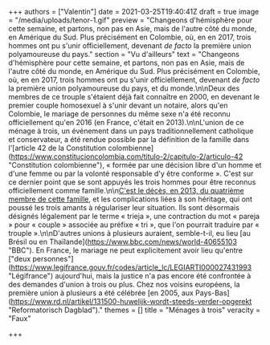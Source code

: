 +++
authors = ["Valentin"]
date = 2021-03-25T19:40:41Z
draft = true
image = "/media/uploads/tenor-1.gif"
preview = "Changeons d'hémisphère pour cette semaine, et partons, non pas en Asie, mais de l'autre côté du monde, en Amérique du Sud. Plus précisément en Colombie, où, en en 2017, trois hommes ont pu s'unir officiellement, devenant _de facto_ la première union polyamoureuse du pays."
section = "Vu d'ailleurs"
text = "Changeons d'hémisphère pour cette semaine, et partons, non pas en Asie, mais de l'autre côté du monde, en Amérique du Sud. Plus précisément en Colombie, où, en en 2017, trois hommes ont pu s'unir officiellement, devenant _de facto_ la première union polyamoureuse du pays, et du monde.\n\nDeux des membres de ce trouple s'étaient déjà fait connaître en 2000, en devenant le premier couple homosexuel à s'unir devant un notaire, alors qu'en Colombie, le mariage de personnes du même sexe n'a été reconnu officiellement qu'en 2016 (en France, c'était en 2013).\n\nL'union de ce ménage à trois, un événement dans un pays traditionnellement catholique et conservateur, a été rendue possible par la définition de la famille dans l'[article 42 de la Constitution colombienne](https://www.constitucioncolombia.com/titulo-2/capitulo-2/articulo-42 \"Constitution colombienne\"), « formée par une décision libre d'un homme et d'une femme ou par la volonté responsable d'y être conforme ». C'est sur ce dernier point que se sont appuyés les trois hommes pour être reconnus officiellement comme famille.\n\n[C'est le décès, en 2013, du quatrième membre de cette famille](), et les complications liées à son héritage, qui ont poussé les trois amants à régulariser leur situation. Ils sont désormais désignés légalement par le terme « trieja », une contraction du mot « pareja » pour « couple » associée au préfixe « tri », que l'on pourrait traduire par « trouple ».\n\nD'autres unions à plusieurs auraient, semble-t-il, eu lieu [au Brésil ou en Thaïlande](https://www.bbc.com/news/world-40655103 \"BBC\"). En France, le mariage ne peut explicitement avoir lieu qu'entre [\"deux personnes\"](https://www.legifrance.gouv.fr/codes/article_lc/LEGIARTI000027431993 \"Légifrance\") aujourd'hui, mais la justice n'a pas encore été confrontée à des demandes d'union à trois ou plus. Chez nos voisins européens, la première union à plusieurs a été célébrée [en 2005, aux Pays-Bas](https://www.rd.nl/artikel/131500-huwelijk-wordt-steeds-verder-opgerekt \"Reformatorisch Dagblad\")."
themes = []
title = "Ménages à trois"
veracity = "Faux"

+++
